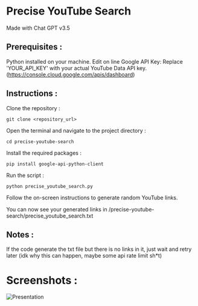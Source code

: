 # Precise YouTube Search
Made with Chat GPT v3.5

## Prerequisites :

Python installed on your machine.
Edit on line Google API Key: Replace 'YOUR_API_KEY' with your actual YouTube Data API key.
(https://console.cloud.google.com/apis/dashboard)

## Instructions :

Clone the repository :

```
git clone <repository_url>
```

Open the terminal and navigate to the project directory :

```
cd precise-youtube-search
```

Install the required packages :

```
pip install google-api-python-client
```

Run the script :

```
python precise_youtube_search.py
```

Follow the on-screen instructions to generate random YouTube links.

You can now see your generated links in /precise-youtube-search/precise_youtube_search.txt

## Notes :
If the code generate the txt file but there is no links in it, just wait and retry later (idk why this can happen, maybe some api rate limit sh*t)

# Screenshots :
![Presentation](https://files.catbox.moe/omodod.png)
